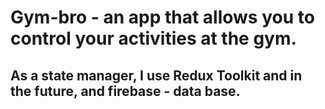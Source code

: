 # Gym-bro - an app that allows you to control your activities at the gym.

## As a state manager, I use Redux Toolkit and in the future, and firebase - data base.